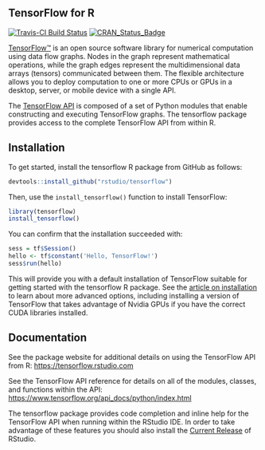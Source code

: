 
## TensorFlow for R

[![Travis-CI Build Status](https://travis-ci.org/rstudio/tensorflow.svg?branch=master)](https://travis-ci.org/rstudio/tensorflow) [![CRAN\_Status\_Badge](https://www.r-pkg.org/badges/version/reticulate)](https://cran.r-project.org/package=reticulate) 


[TensorFlow™](https://tensorflow.org) is an open source software library for numerical computation using data flow graphs. Nodes in the graph represent mathematical operations, while the graph edges represent the multidimensional data arrays (tensors) communicated between them. The flexible architecture allows you to deploy computation to one or more CPUs or GPUs in a desktop, server, or mobile device with a single API. 

The [TensorFlow API](https://www.tensorflow.org/api_docs/python/index.html) is composed of a set of Python modules that enable constructing and executing TensorFlow graphs. The tensorflow package provides access to the complete TensorFlow API from within R. 

## Installation

To get started, install the tensorflow R package from GitHub as follows:

```r
devtools::install_github("rstudio/tensorflow")
```

Then, use the `install_tensorflow()` function to install TensorFlow:

```r
library(tensorflow)
install_tensorflow()
```

You can confirm that the installation succeeded with:

```r
sess = tf$Session()
hello <- tf$constant('Hello, TensorFlow!')
sess$run(hello)
```

This will provide you with a default installation of TensorFlow suitable for getting started with the tensorflow R package. See the [article on installation](https://tensorflow.rstudio.com/installation.html) to learn about more advanced options, including installing a version of TensorFlow that takes advantage of Nvidia GPUs if you have the correct CUDA libraries installed.

## Documentation

See the package website for additional details on using the TensorFlow API from R: <https://tensorflow.rstudio.com>

See the TensorFlow API reference for details on all of the modules, classes, and functions within the API: <https://www.tensorflow.org/api_docs/python/index.html>

The tensorflow package provides code completion and inline help for the TensorFlow API when running within the RStudio IDE. In order to take advantage of these features you should also install the [Current Release](https://www.rstudio.com/products/rstudio/download/) of RStudio.




